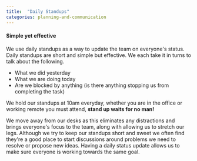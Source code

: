 ```yaml
---
title:  "Daily Standups"
categories: planning-and-communication
---
```

<h4> Simple yet effective </h4>

We use daily standups as a way to update the team on everyone's status. Daily standups are short and simple but effective. We each take it in turns to talk about the following.

- What we did yesterday
- What we are doing today
- Are we blocked by anything (is there anything stopping us from completing the task)

We hold our standups at 10am everyday, whether you are in the office or working remote you must attend, **stand up waits for no man!** 

We move away from our desks as this eliminates any distractions and brings everyone's focus to the team, along with allowing us to stretch our legs. Although we try to keep our standups short and sweet we often find they're a good place to start discussions around problems we need to resolve or propose new ideas. Having a daily status update allows us to make sure everyone is working towards the same goal. 

